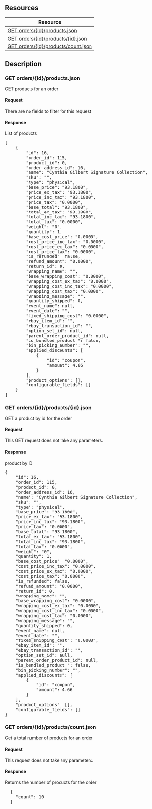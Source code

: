 ## Resources
<table class="table table-bordered ">
  <thead>
   <tr>
     <th>Resource</th>
   </tr>
 </thead>
 <tbody>
   <tr>
     <td><a href="#get-ordersidproductsjson">GET orders/{id}/products.json</a></td>
     
   </tr>
   <tr>
     <td><a href="#get-ordersidproductsidjson">GET orders/{id}/products/{id}.json</a></td>
     
   </tr>
   <tr>
     <td><a href="#get-ordersidproductscountjson">GET orders/{id}/products/count.json</a></td>
     
   </tr>
   
 </tbody>
</table>
   
## Description
### GET orders/{id}/products.json
GET products for an order

#### Request
There are no fields to filter for this request

#### Response
List of products
<pre>
[
    {
        "id": 16,
        "order_id": 115,
        "product_id": 0,
        "order_address_id": 16,
        "name": "Cynthia Gilbert Signature Collection",
        "sku": "",
        "type": "physical",
        "base_price": "93.1800",
        "price_ex_tax": "93.1800",
        "price_inc_tax": "93.1800",
        "price_tax": "0.0000",
        "base_total": "93.1800",
        "total_ex_tax": "93.1800",
        "total_inc_tax": "93.1800",
        "total_tax": "0.0000",
        "weight": "0",
        "quantity": 1,
        "base_cost_price": "0.0000",
        "cost_price_inc_tax": "0.0000",
        "cost_price_ex_tax": "0.0000",
        "cost_price_tax": "0.0000",
        "is_refunded": false,
        "refund_amount": "0.0000",
        "return_id": 0,
        "wrapping_name": "",
        "base_wrapping_cost": "0.0000",
        "wrapping_cost_ex_tax": "0.0000",
        "wrapping_cost_inc_tax": "0.0000",
        "wrapping_cost_tax": "0.0000",
        "wrapping_message": "",
        "quantity_shipped": 0,
        "event_name": null,
        "event_date": "",
        "fixed_shipping_cost": "0.0000",
        "ebay_item_id": "",
        "ebay_transaction_id": "",
        "option_set_id": null,
        "parent_order_product_id": null,
        "is_bundled_product ": false,
        "bin_picking_number": "",
        "applied_discounts": [
            {
                "id": "coupon",
                "amount": 4.66
            }
        ],
        "product_options": [],
        "configurable_fields": []
    }
] 
</pre>


### GET orders/{id}/products/{id}.json
GET a product by id for the order

#### Request
This GET request does not take any parameters.

#### Response
product by ID
<pre>
{
    "id": 16,
    "order_id": 115,
    "product_id": 0,
    "order_address_id": 16,
    "name": "Cynthia Gilbert Signature Collection",
    "sku": "",
    "type": "physical",
    "base_price": "93.1800",
    "price_ex_tax": "93.1800",
    "price_inc_tax": "93.1800",
    "price_tax": "0.0000",
    "base_total": "93.1800",
    "total_ex_tax": "93.1800",
    "total_inc_tax": "93.1800",
    "total_tax": "0.0000",
    "weight": "0",
    "quantity": 1,
    "base_cost_price": "0.0000",
    "cost_price_inc_tax": "0.0000",
    "cost_price_ex_tax": "0.0000",
    "cost_price_tax": "0.0000",
    "is_refunded": false,
    "refund_amount": "0.0000",
    "return_id": 0,
    "wrapping_name": "",
    "base_wrapping_cost": "0.0000",
    "wrapping_cost_ex_tax": "0.0000",
    "wrapping_cost_inc_tax": "0.0000",
    "wrapping_cost_tax": "0.0000",
    "wrapping_message": "",
    "quantity_shipped": 0,
    "event_name": null,
    "event_date": "",
    "fixed_shipping_cost": "0.0000",
    "ebay_item_id": "",
    "ebay_transaction_id": "",
    "option_set_id": null,
    "parent_order_product_id": null,
    "is_bundled_product ": false,
    "bin_picking_number": "",
    "applied_discounts": [
        {
            "id": "coupon",
            "amount": 4.66
        }
    ],
    "product_options": [],
    "configurable_fields": []
}
</pre>    


### GET orders/{id}/products/count.json
Get a total number of products for an order

#### Request
This request does not take any parameters.

#### Response
Returns the number of products for the order
<pre>
  {
    "count": 10
  }
</pre>
